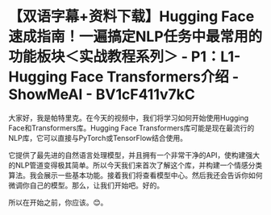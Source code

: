 # 【双语字幕+资料下载】Hugging Face速成指南！一遍搞定NLP任务中最常用的功能板块＜实战教程系列＞ - P1：L1- Hugging Face Transformers介绍 - ShowMeAI - BV1cF411v7kC

大家好，我是帕特里克。在今天的视频中，我们将学习如何开始使用Hugging Face和Transformers库。Hugging Face Transformers库可能是现在最流行的NLP库，它可以直接与PyTorch或TensorFlow结合使用。

它提供了最先进的自然语言处理模型，并且拥有一个非常干净的API，使构建强大的NLP管道变得极其简单。所以今天我们来首次了解这个库，并构建一个情感分类算法。我会展示一些基本功能。接着我们将查看模型中心。然后我还会告诉你如何微调你自己的模型。那么，让我们开始吧。好的。

所以在开始之前，你应该。😊。

